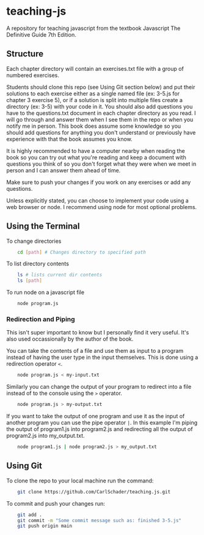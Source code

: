 # teaching-js
A repository for teaching javascript from the textbook Javascript The Definitive Guide 7th Edition.

## Structure
Each chapter directory will contain an exercises.txt file with a group of numbered exercises. 

Students should clone this repo (see Using Git section below) and put their solutions to each exercise either as a single named file (ex: 3-5.js for chapter 3 exercise 5), or if a solution is split into multiple files create a directory (ex: 3-5) with your code in it. You should also add questions you have to the questions.txt document in each chapter directory as you read. I will go through and answer them when I see them in the repo or when you notify me in person. This book does assume some knowledge so you should add questions for anything you don't understand or previously have experience with that the book assumes you know.

It is highly recommended to have a computer nearby when reading the book so you can try out what you're reading and keep a document with questions you think of so you don't forget what they were when we meet in person and I can answer them ahead of time.

Make sure to push your changes if you work on any exercises or add any questions.

Unless explicitly stated, you can choose to implement your code using a web browser or node. I recommend using node for most optional problems.

## Using the Terminal
To change directories
```bash
    cd [path] # Changes directory to specified path
```

To list directory contents
```bash
    ls # lists current dir contents
    ls [path]
```

To run node on a javascript file
```bash
    node program.js
```

### Redirection and Piping
This isn't super important to know but I personally find it very useful. It's also used occassionally by the author of the book.

You can take the contents of a file and use them as input to a program instead of having the user type in the input themselves. This is done using a redirection operator ```<```.
```bash
    node program.js < my-input.txt
```

Similarly you can change the output of your program to redirect into a file instead of to the console using the ```>``` operator.
```bash
    node program.js > my-output.txt
```

If you want to take the output of one program and use it as the input of another program you can use the pipe operator ```|```. In this example I'm piping the output of program1.js into program2.js and redirecting all the output of program2.js into my_output.txt.
```bash
    node program1.js | node program2.js > my_output.txt
```

## Using Git
To clone the repo to your local machine run the command:
```bash
    git clone https://github.com/CarlSchader/teaching.js.git
```

To commit and push your changes run:
```bash
    git add .
    git commit -m "Some commit message such as: finished 3-5.js"
    git push origin main
```